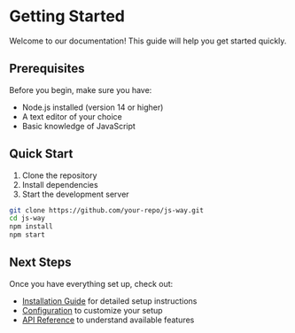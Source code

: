# Getting Started

Welcome to our documentation! This guide will help you get started quickly.

## Prerequisites

Before you begin, make sure you have:

- Node.js installed (version 14 or higher)
- A text editor of your choice
- Basic knowledge of JavaScript

## Quick Start

1. Clone the repository
2. Install dependencies
3. Start the development server

```bash
git clone https://github.com/your-repo/js-way.git
cd js-way
npm install
npm start
```

## Next Steps

Once you have everything set up, check out:

- [Installation Guide](/guide/installation) for detailed setup instructions
- [Configuration](/guide/configuration) to customize your setup
- [API Reference](/api/) to understand available features

